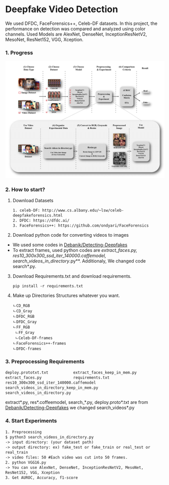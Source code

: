 # Deepfake Video Detection

We used DFDC, FaceForensics++, Celeb-DF datasets.
In this project, the performance on detection was compared and analyzed using color channels.
Used Models are AlexNet, DenseNet, InceptionResNetV2, MesoNet, ResNet152, VGG, Xception.

### 1. Progress

![Progress](./progress.png)

### 2. How to start?

1. Download Datasets

   ```
   1. celeb-DF: http://www.cs.albany.edu/~lsw/celeb-deepfakeforensics.html
   2. DFDC: https://dfdc.ai/
   3. FaceForensics++: https://github.com/ondyari/FaceForensics
   ```

2. Download python code for converting videos to images

- We used some codes in [Debanik/Detecting-Deepfakes](https://github.com/Debanik/Detecting-Deepfakes)
- To extract frames, used python codes are
  **extract_faces*.py, res10_300x300_ssd_iter_140000.caffemodel, search_videos_in_directory*.py**.
  Additionaly, We changed code search\*.py.

3. Download Requirements.txt and download requirements.

   ```
   pip install -r requirements.txt
   ```

4. Make up Directories Structures whatever you want.
   ```
   ㄴCD_RGB
   ㄴCD_Gray
   ㄴDFDC_RGB
   ㄴDFDC_Gray
   ㄴFF_RGB
    ㄴFF_Gray
    ㄴCeleb-DF-frames
   ㄴFaceForensics++-frames
   ㄴDFDC-frames
   ```
   <div></div>

### 3. Preprocessing Requirements

```
deploy.prototxt.txt           extract_faces_keep_in_mem.py
extract_faces.py              requirements.txt
res10_300x300_ssd_iter_140000.caffemodel
search_videos_in_directory_keep_in_mem.py
search_videos_in_directory.py
```

extract*.py, res*.coffeemodel, search\_\*.py, deploy.proto\*.txt are from [Debanik/Detecting-Deepfakes](https://github.com/Debanik/Detecting-Deepfakes)
we changed search_videos\*.py

### 4. Start Experiments
```
1. Preprocessing 
$ python3 search_videos_in_directory.py
-> input directory: (your dataset path)
-> output directory: ex) fake_test or fake_train or real_test or real_train 
-> video files: 50 #Each video was cut into 50 frames.
2. python VGG16.py
-> You can use AlexNet, DenseNet, InceptionResNetV2, MesoNet, ResNet152, VGG, Xception
3. Get AUROC, Accuracy, f1-score
```
